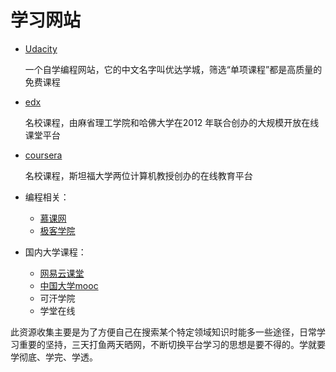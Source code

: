 # 学习网站

- [Udacity](https://cn.udacity.com)

    一个自学编程网站，它的中文名字叫优达学城，筛选“单项课程”都是高质量的免费课程

- [edx](https://www.edx.org)

    名校课程，由麻省理工学院和哈佛大学在2012 年联合创办的大规模开放在线课堂平台

- [coursera](https://www.coursera.org/)

    名校课程，斯坦福大学两位计算机教授创办的在线教育平台

- 编程相关：
    - [慕课网]()
    - [极客学院]()
- 国内大学课程：
    - [网易云课堂](https://study.163.com/)
    - [中国大学mooc](https://www.icourse163.org/)
    - 可汗学院
    - 学堂在线

此资源收集主要是为了方便自己在搜索某个特定领域知识时能多一些途径，日常学习重要的坚持，三天打鱼两天晒网，不断切换平台学习的思想是要不得的。学就要学彻底、学完、学透。
